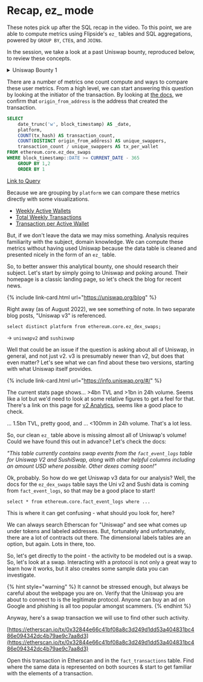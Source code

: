 # Recap, ez\_ mode

These notes pick up after the SQL recap in the video. To this point, we are able to compute metrics using Flipside's `ez_` tables and SQL aggregations, powered by `GROUP BY`, `CTE`s, and `JOIN`s.

In the session, we take a look at a past Uniswap bounty, reproduced below, to review these concepts.&#x20;

<details>

<summary>Uniswap Bounty 1</summary>

Show the number of active users (wallets) on Uniswap and Sushiswap over the past year.

Describe how they compare using at least two metrics (such as unique users per month, transactions per user per month, or anyhting you find interesting).

Give insights on the differences or changes between the two platforms.

Choose either Polygon, Ethereum, or both for your analysis.

</details>

There are a number of metrics one count compute and ways to compare these user metrics. From a high level, we can start answering this question by looking at the initiator of the transaction. By looking at [the docs](https://docs.flipsidecrypto.com/our-data/tables/ethereum\_core-tables), we confirm that `origin_from_address` is the address that created the transaction.

```sql
SELECT
    date_trunc('w', block_timestamp) AS _date,
    platform,
    COUNT(tx_hash) AS transaction_count,
    COUNT(DISTINCT origin_from_address) AS unique_swappers,
    transaction_count / unique_swappers AS tx_per_wallet 
FROM ethereum.core.ez_dex_swaps
WHERE block_timestamp::DATE >= CURRENT_DATE - 365
    GROUP BY 1,2
    ORDER BY 1
```

[Link to Query](https://app.flipsidecrypto.com/velocity/queries/9397f128-dec9-47d7-9438-db734d429bf5)

Because we are grouping by `platform` we can compare these metrics directly with some visualizations.

* [Weekly Active Wallets](https://velocity-app.flipsidecrypto.com/velocity/visuals/b479975a-8338-4b26-862e-570a54c06525/9397f128-dec9-47d7-9438-db734d429bf5)
* [Total Weekly Transactions](https://velocity-app.flipsidecrypto.com/velocity/visuals/fc920d68-98de-4c8e-b11f-18f9f8b71819/9397f128-dec9-47d7-9438-db734d429bf5)
* [Transaction per Active Wallet](https://velocity-app.flipsidecrypto.com/velocity/visuals/61eddaf3-9924-4924-85cb-f9bd1ced2cea/9397f128-dec9-47d7-9438-db734d429bf5)

But, if we don't leave the data we may miss something. Analysis requires familiarity with the subject, domain knowledge. We can compute these metrics without having used Uniswap because the data table is cleaned and presented nicely in the form of an `ez_` table.

So, to better answer this analytical bounty, one should research their subject. Let's start by simply going to Uniswap and poking around. Their homepage is a classic landing page, so let's check the blog for recent news.

{% include link-card.html url="https://uniswap.org/blog" %}

Right away (as of August 2022), we see something of note. In two separate blog posts, "Uniswap v3" is referenced.

`select distinct platform from ethereum.core.ez_dex_swaps;`

\-> `uniswapv2` and `sushiswap`

Well that could be an issue if the question is asking about all of Uniswap, in general, and not just v2. v3 is presumably newer than v2, but does that even matter? Let's see what we can find about these two versions, starting with what Uniswap itself provides.

{% include link-card.html url="https://info.uniswap.org/#/" %}

The current stats page shows... >4bn TVL and >1bn in 24h volume. Seems like a lot but we'd need to look at some relative figures to get a feel for that. There's a link on this page for [v2 Analytics](https://v2.info.uniswap.org/#/), seems like a good place to check.

... 1.5bn TVL, pretty good, and ... <100mm in 24h volume. That's a lot less.

So, our clean `ez_` table above is missing almost all of Uniswap's volume! Could we have found this out in advance? Let's check the docs:

_"This table currently contains swap events from the `fact_event_logs` table for Uniswap V2 and SushiSwap, along with other helpful columns including an amount USD where possible. Other dexes coming soon!"_

Ok, probably. So how do we get Uniswap v3 data for our analysis? Well, the docs for the `ez_dex_swaps` table says the Uni v2 and Sushi data is coming from `fact_event_logs`, so that may be a good place to start!

`select * from ethereum.core.fact_event_logs where ...`&#x20;

This is where it can get confusing - what should you look for, here?&#x20;

We can always search Etherscan for "Uniswap" and see what comes up under tokens and labeled addresses. But, fortunately and unfortunately, there are a lot of contracts out there. The dimensional labels tables are an option, but again. Lots in there, too.

So, let's get directly to the point - the activity to be modeled out is a swap. So, let's look at a swap. Interacting with a protocol is not only a great way to learn how it works, but it also creates some sample data you can investigate.

{% hint style="warning" %}
It cannot be stressed enough, but always be careful about the webpage you are on. Verify that the Uniswap you are about to connect to is the legitimate protocol. Anyone can buy an ad on Google and phishing is all too popular amongst scammers.
{% endhint %}



Anyway, here's a swap transaction we will use to find other such activity.

[https://etherscan.io/tx/0x32844e66c41bf08a8c3d249d1dd53a404831bc486e094342dc4b79ae9c7aa8d3](https://etherscan.io/tx/0x32844e66c41bf08a8c3d249d1dd53a404831bc486e094342dc4b79ae9c7aa8d3)

Open this transaction in Etherscan and in the `fact_transactions` table. Find where the same data is represented on both sources & start to get familiar with the elements of a transaction.
